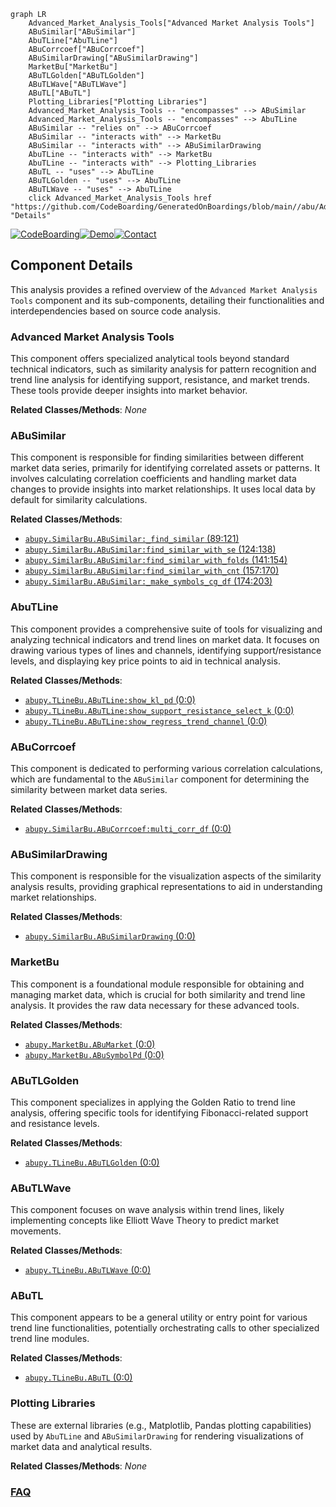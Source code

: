 ```mermaid
graph LR
    Advanced_Market_Analysis_Tools["Advanced Market Analysis Tools"]
    ABuSimilar["ABuSimilar"]
    AbuTLine["AbuTLine"]
    ABuCorrcoef["ABuCorrcoef"]
    ABuSimilarDrawing["ABuSimilarDrawing"]
    MarketBu["MarketBu"]
    ABuTLGolden["ABuTLGolden"]
    ABuTLWave["ABuTLWave"]
    ABuTL["ABuTL"]
    Plotting_Libraries["Plotting Libraries"]
    Advanced_Market_Analysis_Tools -- "encompasses" --> ABuSimilar
    Advanced_Market_Analysis_Tools -- "encompasses" --> AbuTLine
    ABuSimilar -- "relies on" --> ABuCorrcoef
    ABuSimilar -- "interacts with" --> MarketBu
    ABuSimilar -- "interacts with" --> ABuSimilarDrawing
    AbuTLine -- "interacts with" --> MarketBu
    AbuTLine -- "interacts with" --> Plotting_Libraries
    ABuTL -- "uses" --> AbuTLine
    ABuTLGolden -- "uses" --> AbuTLine
    ABuTLWave -- "uses" --> AbuTLine
    click Advanced_Market_Analysis_Tools href "https://github.com/CodeBoarding/GeneratedOnBoardings/blob/main//abu/Advanced_Market_Analysis_Tools.md" "Details"
```
[![CodeBoarding](https://img.shields.io/badge/Generated%20by-CodeBoarding-9cf?style=flat-square)](https://github.com/CodeBoarding/CodeBoarding)[![Demo](https://img.shields.io/badge/Try%20our-Demo-blue?style=flat-square)](https://www.codeboarding.org/demo)[![Contact](https://img.shields.io/badge/Contact%20us%20-%20contact@codeboarding.org-lightgrey?style=flat-square)](mailto:contact@codeboarding.org)

## Component Details

This analysis provides a refined overview of the `Advanced Market Analysis Tools` component and its sub-components, detailing their functionalities and interdependencies based on source code analysis.

### Advanced Market Analysis Tools
This component offers specialized analytical tools beyond standard technical indicators, such as similarity analysis for pattern recognition and trend line analysis for identifying support, resistance, and market trends. These tools provide deeper insights into market behavior.


**Related Classes/Methods**: _None_

### ABuSimilar
This component is responsible for finding similarities between different market data series, primarily for identifying correlated assets or patterns. It involves calculating correlation coefficients and handling market data changes to provide insights into market relationships. It uses local data by default for similarity calculations.


**Related Classes/Methods**:

- <a href="https://github.com/bbfamily/abu/blob/master/abupy/SimilarBu/ABuSimilar.py#L89-L121" target="_blank" rel="noopener noreferrer">`abupy.SimilarBu.ABuSimilar:_find_similar` (89:121)</a>
- <a href="https://github.com/bbfamily/abu/blob/master/abupy/SimilarBu/ABuSimilar.py#L124-L138" target="_blank" rel="noopener noreferrer">`abupy.SimilarBu.ABuSimilar:find_similar_with_se` (124:138)</a>
- <a href="https://github.com/bbfamily/abu/blob/master/abupy/SimilarBu/ABuSimilar.py#L141-L154" target="_blank" rel="noopener noreferrer">`abupy.SimilarBu.ABuSimilar:find_similar_with_folds` (141:154)</a>
- <a href="https://github.com/bbfamily/abu/blob/master/abupy/SimilarBu/ABuSimilar.py#L157-L170" target="_blank" rel="noopener noreferrer">`abupy.SimilarBu.ABuSimilar:find_similar_with_cnt` (157:170)</a>
- <a href="https://github.com/bbfamily/abu/blob/master/abupy/SimilarBu/ABuSimilar.py#L174-L203" target="_blank" rel="noopener noreferrer">`abupy.SimilarBu.ABuSimilar:_make_symbols_cg_df` (174:203)</a>


### AbuTLine
This component provides a comprehensive suite of tools for visualizing and analyzing technical indicators and trend lines on market data. It focuses on drawing various types of lines and channels, identifying support/resistance levels, and displaying key price points to aid in technical analysis.


**Related Classes/Methods**:

- <a href="https://github.com/bbfamily/abu/blob/master/abupy/TLineBu/ABuTLine.py#L0-L0" target="_blank" rel="noopener noreferrer">`abupy.TLineBu.ABuTLine:show_kl_pd` (0:0)</a>
- <a href="https://github.com/bbfamily/abu/blob/master/abupy/TLineBu/ABuTLine.py#L0-L0" target="_blank" rel="noopener noreferrer">`abupy.TLineBu.ABuTLine:show_support_resistance_select_k` (0:0)</a>
- <a href="https://github.com/bbfamily/abu/blob/master/abupy/TLineBu/ABuTLine.py#L0-L0" target="_blank" rel="noopener noreferrer">`abupy.TLineBu.ABuTLine:show_regress_trend_channel` (0:0)</a>


### ABuCorrcoef
This component is dedicated to performing various correlation calculations, which are fundamental to the `ABuSimilar` component for determining the similarity between market data series.


**Related Classes/Methods**:

- <a href="https://github.com/bbfamily/abu/blob/master/abupy/SimilarBu/ABuCorrcoef.py#L0-L0" target="_blank" rel="noopener noreferrer">`abupy.SimilarBu.ABuCorrcoef:multi_corr_df` (0:0)</a>


### ABuSimilarDrawing
This component is responsible for the visualization aspects of the similarity analysis results, providing graphical representations to aid in understanding market relationships.


**Related Classes/Methods**:

- <a href="https://github.com/bbfamily/abu/blob/master/abupy/SimilarBu/ABuSimilarDrawing.py#L0-L0" target="_blank" rel="noopener noreferrer">`abupy.SimilarBu.ABuSimilarDrawing` (0:0)</a>


### MarketBu
This component is a foundational module responsible for obtaining and managing market data, which is crucial for both similarity and trend line analysis. It provides the raw data necessary for these advanced tools.


**Related Classes/Methods**:

- <a href="https://github.com/bbfamily/abu/blob/master/abupy/MarketBu/ABuMarket.py#L0-L0" target="_blank" rel="noopener noreferrer">`abupy.MarketBu.ABuMarket` (0:0)</a>
- <a href="https://github.com/bbfamily/abu/blob/master/abupy/MarketBu/ABuSymbolPd.py#L0-L0" target="_blank" rel="noopener noreferrer">`abupy.MarketBu.ABuSymbolPd` (0:0)</a>


### ABuTLGolden
This component specializes in applying the Golden Ratio to trend line analysis, offering specific tools for identifying Fibonacci-related support and resistance levels.


**Related Classes/Methods**:

- <a href="https://github.com/bbfamily/abu/blob/master/abupy/TLineBu/ABuTLGolden.py#L0-L0" target="_blank" rel="noopener noreferrer">`abupy.TLineBu.ABuTLGolden` (0:0)</a>


### ABuTLWave
This component focuses on wave analysis within trend lines, likely implementing concepts like Elliott Wave Theory to predict market movements.


**Related Classes/Methods**:

- <a href="https://github.com/bbfamily/abu/blob/master/abupy/TLineBu/ABuTLWave.py#L0-L0" target="_blank" rel="noopener noreferrer">`abupy.TLineBu.ABuTLWave` (0:0)</a>


### ABuTL
This component appears to be a general utility or entry point for various trend line functionalities, potentially orchestrating calls to other specialized trend line modules.


**Related Classes/Methods**:

- <a href="https://github.com/bbfamily/abu/blob/master/abupy/TLineBu/ABuTL.py#L0-L0" target="_blank" rel="noopener noreferrer">`abupy.TLineBu.ABuTL` (0:0)</a>


### Plotting Libraries
These are external libraries (e.g., Matplotlib, Pandas plotting capabilities) used by `AbuTLine` and `ABuSimilarDrawing` for rendering visualizations of market data and analytical results.


**Related Classes/Methods**: _None_



### [FAQ](https://github.com/CodeBoarding/GeneratedOnBoardings/tree/main?tab=readme-ov-file#faq)